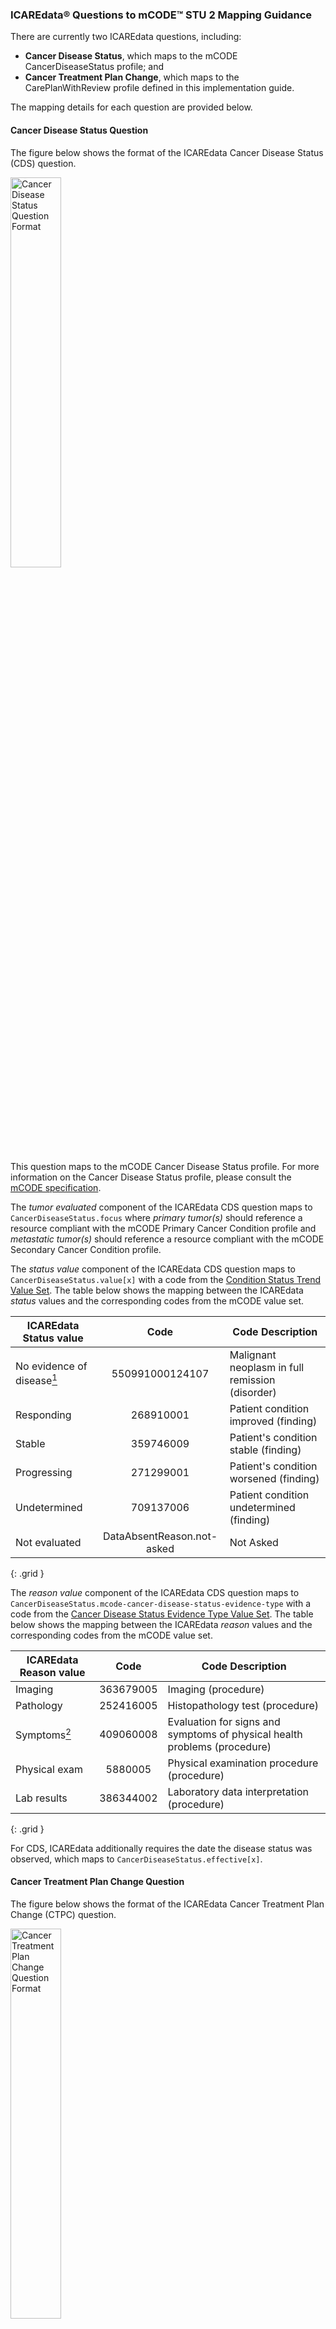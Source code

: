 ### ICAREdata&reg; Questions to mCODE&trade; STU 2 Mapping Guidance

There are currently two ICAREdata questions, including:
* **Cancer Disease Status**, which maps to the mCODE CancerDiseaseStatus profile; and
* **Cancer Treatment Plan Change**, which maps to the CarePlanWithReview profile defined in this implementation guide.

The mapping details for each question are provided below.

#### Cancer Disease Status Question

The figure below shows the format of the ICAREdata Cancer Disease Status (CDS) question. 

<img src="CancerDiseaseStatusQuestionFormat.png" alt="Cancer Disease Status Question Format" width="40%" style="float:none; margin: 0px 0px 0px 0px;" />

This question maps to the mCODE Cancer Disease Status profile. For more information on the Cancer Disease Status profile, please consult the [mCODE specification](http://hl7.org/fhir/us/mcode/).

The *tumor evaluated* component of the ICAREdata CDS question maps to `CancerDiseaseStatus.focus` where *primary tumor(s)* should reference a resource compliant with the mCODE Primary Cancer Condition profile and *metastatic tumor(s)* should reference a resource compliant with the mCODE Secondary Cancer Condition profile. 

The *status value* component of the ICAREdata CDS question maps to `CancerDiseaseStatus.value[x]` with a code from the [Condition Status Trend Value Set](http://hl7.org/fhir/us/mcode/ValueSet-mcode-condition-status-trend-vs.html). The table below shows the mapping between the ICAREdata *status* values and the corresponding codes from the mCODE value set. 

| ICAREdata Status value | Code | Code Description |
|---|:---:|---|
| No evidence of disease[^1]| 550991000124107 | Malignant neoplasm in full remission (disorder) |
| Responding | 268910001 | Patient condition improved (finding) |
| Stable | 359746009 | Patient's condition stable (finding) |
| Progressing | 271299001 | Patient's condition worsened (finding) | 
| Undetermined | 709137006 | Patient condition undetermined (finding) |
| Not evaluated | DataAbsentReason.not-asked | Not Asked |
{: .grid }
[^1]: In mCODE STU1, the code for status *No evidence of disease* is 260415000


The *reason value* component of the ICAREdata CDS question maps to `CancerDiseaseStatus.mcode-cancer-disease-status-evidence-type` with a code from the [Cancer Disease Status Evidence Type Value Set](http://hl7.org/fhir/us/mcode/ValueSet-mcode-cancer-disease-status-evidence-type-vs.html). The table below shows the mapping between the ICAREdata *reason* values and the corresponding codes from the mCODE value set. 

| ICAREdata Reason value | Code | Code Description |
|---|:---:|---|
| Imaging | 363679005 | Imaging (procedure) |
| Pathology | 252416005 | Histopathology test (procedure) |
| Symptoms[^2] | 409060008 | Evaluation for signs and symptoms of physical health problems (procedure) |
| Physical exam | 5880005 | Physical examination procedure (procedure) |
| Lab results | 386344002 | Laboratory data interpretation (procedure) |
{: .grid }
[^2]: In mCODE STU1, the code for reason *Symptoms* is 711015009

For CDS, ICAREdata additionally requires the date the disease status was observed, which maps to `CancerDiseaseStatus.effective[x]`.

#### Cancer Treatment Plan Change Question

The figure below shows the format of the ICAREdata Cancer Treatment Plan Change (CTPC) question. 

<img src="TreatmentPlanChangeQuestionFormat.png" alt="Cancer Treatment Plan Change Question Format" width="40%" style="float:none; margin: 0px 0px 0px 0px;" />

This question maps to the CodeX ICAREdata FHIR profile CarePlanWithReview defined in this implementation guide.

The allowable values for the CTPC question include information about whether a treatment change was made, as well as a reason, when a change did take place. In the CarePlanWithReview profile, this translates into two separate elements: one that captures whether a change took place, and another that holds the reason for the change. 

When there is *no change* in treatment plan `CarePlanWithReview.carePlanReview.ChangedFlag = false`.

When *yes* change in treatment plan `CarePlanWithReview.carePlanReview.ChangedFlag = true`, and a *reason code* is specified using `CarePlanWithReview.carePlanReview.CarePlanChangeReason`. 

The table below shows the mapping between the ICAREdata *CTPC* values to the reason codes from the [Care Plan Change Reason Value Set](ValueSet-icare-care-plan-change-reason-vs.html).

| ICAREdata CTPC value | Code | Code Description |
|---|:---:|---|
| yes-disease-not-responding | 266721009 | Absent response to treatment (situation) |
| yes-due to AE/toxicity | 281647001 | Adverse reaction (disorder) |
| yes-planned change | 405613005 | Planned Procedure (situation) |
| yes-due to patient request | 182890002 | Patient requests alternative treatment (finding) |
| yes-due to other | 74964007 | Other (qualifier value) |
{: .grid }

For CTPC, ICAREdata additionally requires the date when the treatment change was noted, which maps to `CarePlanWithReview.carePlanReview.ReviewDate`.

#### mCODE STU 1 Notes
For ICAREdata implementations using mCODE STU 1, the code for some of the ICAREdata values changed in mCODE STU 2.